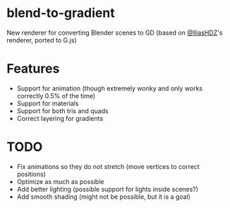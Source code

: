 # blend-to-gradient
New renderer for converting Blender scenes to GD (based on [@IliasHDZ](https://github.com/iliasHDZ)'s renderer, ported to G.js)

# Features
- Support for animation (though extremely wonky and only works correctly 0.5% of the time)
- Support for materials
- Support for both tris and quads
- Correct layering for gradients

# TODO
- Fix animations so they do not stretch (move vertices to correct positions)
- Optimize as much as possible
- Add better lighting (possible support for lights inside scenes?)
- Add smooth shading (might not be possible, but it is a goal)
